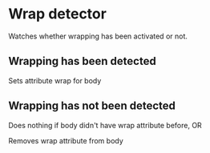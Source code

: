 # Wrap detector
 Watches whether wrapping has been activated or not.

## Wrapping has been detected
 Sets attribute wrap for body

## Wrapping has not been detected
 Does nothing if body didn't have wrap attribute before,
                    OR
                    
 Removes wrap attribute from body
